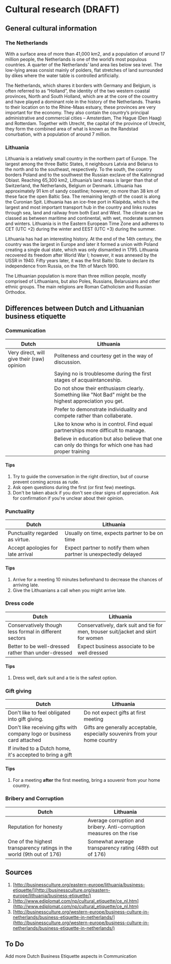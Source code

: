 #	Cultural research	(DRAFT)

## General cultural information

### The Netherlands

With a surface area of more than 41,000 km2, and a population of around 17 million people, the Netherlands is one of the world’s most populous countries. A quarter of the Netherlands’ land area lies below sea level. The low-lying areas consist mainly of polders, flat stretches of land surrounded by dikes where the water table is controlled artificially.

The Netherlands, which shares it borders with Germany and Belgium, is often referred to as “Holland”, the identity of the two western coastal provinces, North and South Holland, which are at the core of the country and have played a dominant role in the history of the Netherlands. Thanks to their location on to the Rhine-Maas estuary, these provinces are very important for the economy. They also contain the country’s principal administrative and commercial cities – Amsterdam, The Hague (Den Haag) and Rotterdam. Together with Utrecht, the capital of the province of Utrecht, they form the combined area of what is known as the Randstad conurbation, with a population of around 7 million.

### Lithuania

Lithuania is a relatively small country in the northern part of Europe. The largest among the three Baltic States, it neighbours Latvia and Belarus to the north and to the southeast, respectively. To the south, the country borders Poland and to the southwest the Russian exclave of the Kaliningrad Oblast. Reaching 65,300 km2, Lithuania’s land mass is larger than that of Switzerland, the Netherlands, Belgium or Denmark. Lithuania has approximately 91 km of sandy coastline; however, no more than 38 km of these face the open Baltic Sea. The remaining length of the coast is along the Curonian Spit. Lithuania has an ice-free port in Klaipëda, which is the largest and most important transport hub in the country and links routes through sea, land and railway from both East and West. The climate can be classed as between maritime and continental, with wet, moderate summers and winters. Lithuania is in the Eastern European Time Zone and adheres to CET (UTC +2) during the winter and EEST (UTC +3) during the summer.

Lithuania has had an interesting history. At the end of the 14th century, the country was the largest in Europe and later it formed a union with Poland creating a single dual state, which was only dismantled in 1795. Lithuania recovered its freedom after World War I; however, it was annexed by the USSR in 1940. Fifty years later, it was the first Baltic State to declare its independence from Russia, on the 11th of March 1990.

The Lithuanian population is more than three million people, mostly comprised of Lithuanians, but also Poles, Russians, Belarusians and other ethnic groups. The main religions are Roman Catholicism and Russian Orthodox.

## Differences between Dutch and Lithuanian business etiquette

### Communication

| Dutch   									 | Lithuania 						                                      									  |
| ------- 									 | -----------                                                           									  |
| Very direct, will give their (raw) opinion | Politeness and courtesy get in the way of discussion.                  								      |
|  											 | Saying no is troublesome during the first stages of acquaintanceship.   									  |
|         								     | Do not show their enthusiasm clearly. Something like "Not Bad" might be the highest appreciation you get.  |
|											 | Prefer to demonstrate individuality and compete rather than collaberate.									  |
|											 | Like to know who is in control. Find equal partnerships more difficult to manage.						  |
|											 | Believe in education but also believe that one can only do things for which one has had proper training    |

#### Tips
1.	Try to guide the conversation in the right direction, but of course prevent coming across as rude.
2.	Ask open questions during the first (or first few) meetings.
3.	Don't be taken aback if you don't see clear signs of appreciation. Ask for confirmation if you're unclear about their opinion.

### Punctuality

| Dutch   | Lithuania   |
| ------- | ----------- |
| Punctuality regarded as virtue. | Usually on time, expects partner to be on time |
| Accept apologies for late arrival | Expect partner to notify them when partner is unexpectedly delayed|

#### Tips
1.	Arrive for a meeting 10 minutes beforehand to decrease the chances of arriving late.
2.	Give the Lithuanians a call when you might arrive late.

### Dress code

| Dutch   | Lithuania   |
| ------- | ----------- |
| Conservatively though less formal in different sectors | Conservatively, dark suit and tie for men, trouser suit/jacket and skirt for women |
| Better to be well-dressed rather than under-dressed    | Expect business associate to be well dressed |

#### Tips
1.	Dress well, dark suit and a tie is the safest option.

### Gift giving
| Dutch		| Lithuania |
| --------- | --------- |
| Don't like to feel obligated into gift giving. | Do not expect gifts at first meeting |
| Don't like receiving gifts with company logo or business card attached | Gifts are generally acceptable, especially souvenirs from your home country |
| If invited to a Dutch home, it's accepted to bring a gift |	|

#### Tips
1. For a meeting **after** the first meeting, bring a souvenir from your home country.

### Bribery and Corruption

| Dutch   | Lithuania   |
| ------- | ----------- |
| Reputation for honesty												| Average corruption and bribery. Anti-corruption measures on the rise |
| One of the highest transparency ratings in the world (9th out of 176) | Somewhat average transparency rating (48th out of 176)			   |

## Sources

1. [http://businessculture.org/eastern-europe/lithuania/business-etiquette/](http://businessculture.org/eastern-europe/lithuania/business-etiquette/)
2. [http://www.ediplomat.com/np/cultural_etiquette/ce_nl.htm](http://www.ediplomat.com/np/cultural_etiquette/ce_nl.htm)
3. [http://businessculture.org/western-europe/business-culture-in-netherlands/business-etiquette-in-netherlands/](http://businessculture.org/western-europe/business-culture-in-netherlands/business-etiquette-in-netherlands/)

## To Do

Add more Dutch Business Etiquette aspects in Communication


